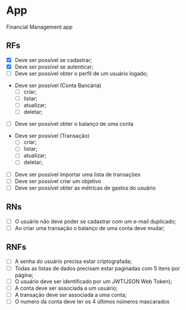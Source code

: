 # App

Financial Management app

## RFs

- [x] Deve ser possível se cadastrar;
- [x] Deve ser possível se autenticar;
- [ ] Deve ser possível obter o perfil de um usuário logado;
- Deve ser possível (Conta Bancária)
  - [ ] criar;
  - [ ] listar;
  - [ ] atualizar;
  - [ ] deletar;
- [ ] Deve ser possível obter o balanço de uma conta
- Deve ser possível (Transação)
  - [ ] criar;
  - [ ] listar;
  - [ ] atualizar;
  - [ ] deletar;
- [ ] Deve ser possível importar uma lista de transações
- [ ] Deve ser possível criar um objetivo
- [ ] Deve ser possível obter as métricas de gastos do usuário

## RNs

- [ ] O usuário não deve poder se cadastrar com um e-mail duplicado;
- [ ] Ao criar uma transação o balanço de uma conta deve mudar;

## RNFs

- [ ] A senha do usuário precisa estar criptografada;
- [ ] Todas as listas de dados precisam estar paginadas com 5 itens por página;
- [ ] O usuário deve ser identificado por um JWT(JSON Web Token);
- [ ] A conta deve ser associada a um usuário;
- [ ] A transação deve ser associada a uma conta;
- [ ] O numero da conta deve ter os 4 últimos números mascarados

